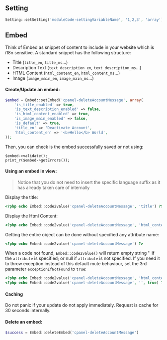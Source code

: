 ## Setting
```php
Setting::setSetting('moduleCode-settingVariableName', '1,2,3', 'array');
```

## Embed
Think of Embed as snippet of content to include in your website which is i18n sensitive. A standard snippet has the following structure:

* Title (`title_en`, `title_ms`...)
* Description Text (`text_description_en`, `text_description_ms`...)
* HTML Content (`html_content_en`, `html_content_ms`...)
* Image (`image_main_en`, `image_main_ms`...)

#### Create/Update an embed:
```php
$embed = Embed::setEmbed('cpanel-deleteAccountMessage', array(
    'is_title_enabled' => true,
    'is_text_description_enabled' => false,
    'is_html_content_enabled' => true,
    'is_image_main_enabled' => false,
    'is_default' => true,
    'title_en' => 'Deactivate Account',
    'html_content_en' => '<b>Hello</b> World',
));
```

Then, you can check is the embed successfully saved or not using:
```
$embed->validate();
print_r($embed->getErrors());
```

#### Using an embed in view:
> Notice that you do not need to insert the specific language suffix as it has already taken care of internally

Display the title:
```php
<?php echo Embed::code2value('cpanel-deleteAccountMessage', 'title') ?>
```
Display the Html Content:
```php
<?php echo Embed::code2value('cpanel-deleteAccountMessage', 'html_content') ?>
```

Getting the entire object can be done without specified any attribute name:
```php
<?php echo Embed::code2value('cpanel-deleteAccountMessage') ?>
```

When a code not found, `Embed::code2value()` will return empty string '' if the `attribute` is specified; or null if `attribute` is not specified. If you need it to throw exception instead of this default mute behaviour, set the 3rd parameter `exceptionIfNotFound` to `true`:

```php
<?php echo Embed::code2value('cpanel-deleteAccountMessage', 'html_content', true) ?>
<?php echo Embed::code2value('cpanel-deleteAccountMessage', '', true) ?>
```

#### Caching
Do not panic if your update do not apply immediately. Request is cache for 30 seconds internally.

#### Delete an embed:
```php
$success = Embed::deleteEmbed('cpanel-deleteAccountMessage')
```